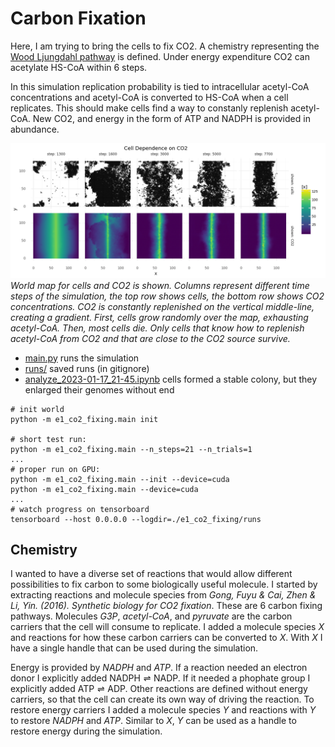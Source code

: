 # Carbon Fixation

Here, I am trying to bring the cells to fix CO2.
A chemistry representing the [Wood Ljungdahl pathway](https://www.ncbi.nlm.nih.gov/pmc/articles/PMC2646786/) is defined.
Under energy expenditure CO2 can acetylate HS-CoA within 6 steps.

In this simulation replication probability is tied to intracellular acetyl-CoA concentrations and acetyl-CoA is converted to HS-CoA when a cell replicates.
This should make cells find a way to constanly replenish acetyl-CoA.
New CO2, and energy in the form of ATP and NADPH is provided in abundance.

![latest run](latest_run.png "latest run")
_World map for cells and CO2 is shown. Columns represent different time steps of the simulation, the top row shows cells, the bottom row shows CO2 concentrations. CO2 is constantly replenished on the vertical middle-line, creating a gradient. First, cells grow randomly over the map, exhausting acetyl-CoA. Then, most cells die. Only cells that know how to replenish acetyl-CoA from CO2 and that are close to the CO2 source survive._

- [main.py](./main.py) runs the simulation
- [runs/](./runs/) saved runs (in gitignore)
- [analyze_2023-01-17_21-45.ipynb](./analyze_2023-01-17_21-45.ipynb) cells formed a stable colony, but they enlarged their genomes without end

```
# init world
python -m e1_co2_fixing.main init

# short test run:
python -m e1_co2_fixing.main --n_steps=21 --n_trials=1
...
# proper run on GPU:
python -m e1_co2_fixing.main --init --device=cuda
python -m e1_co2_fixing.main --device=cuda
...
# watch progress on tensorboard
tensorboard --host 0.0.0.0 --logdir=./e1_co2_fixing/runs
```

## Chemistry

I wanted to have a diverse set of reactions that would allow different
possibilities to fix carbon to some biologically useful molecule.
I started by extracting reactions and molecule species from _Gong, Fuyu & Cai, Zhen & Li, Yin. (2016). Synthetic biology for CO2 fixation_.
These are 6 carbon fixing pathways.
Molecules _G3P_, _acetyl-CoA_, and _pyruvate_ are the carbon carriers that the cell will consume to replicate.
I added a molecule species _X_ and reactions for how these carbon carriers can be converted to _X_.
With _X_ I have a single handle that can be used during the simulation.

Energy is provided by _NADPH_ and _ATP_.
If a reaction needed an electron donor I explicitly added $\text{NADPH} \rightleftharpoons \text{NADP}$.
If it needed a phophate group I explicitly added $\text{ATP} \rightleftharpoons \text{ADP}$.
Other reactions are defined without energy carriers, so that the cell can create its own way of driving the reaction.
To restore energy carriers I added a molecule species _Y_ and reactions with _Y_ to restore _NADPH_ and _ATP_.
Similar to _X_, _Y_ can be used as a handle to restore energy during the simulation.
